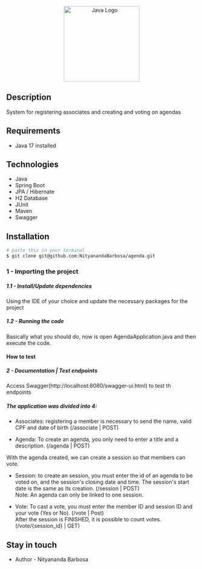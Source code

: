 <p align="center">
  <a href="https://github.com/NityanandaBarbosa/agenda" target="blank"><img src="https://seeklogo.com/images/S/spring-logo-9A2BC78AAF-seeklogo.com.png" width="200" alt="Java Logo" /></a>
</p>

## Description

System for registering associates and creating and voting on agendas

## Requirements
- Java 17 installed

## Technologies
- Java
- Spring Boot
- JPA / Hibernate
- H2 Database
- JUnit
- Maven
- Swagger

## Installation

```bash
# paste this in your terminal
$ git clone git@github.com:NityanandaBarbosa/agenda.git
```


### 1 - Importing the project
##### 1.1 - Install/Update dependencies
Using the IDE of your choice and update the necessary packages for the project
##### 1.2 - Running the code
Basically what you should do, now is open AgendaApplication.java and  then execute the code.

#### How to test
##### 2 - Documentation | Test endpoints
Access Swagger(http://localhost:8080/swagger-ui.html) to test th endpoints
##### The application was divided into 4:
- Associates: registering a member is necessary to send the name, valid CPF and date of birth (/associate | POST)

- Agenda: To create an agenda, you only need to enter a title and a description. (/agenda | POST)<br />

With the agenda created, we can create a session so that members can vote.

- Session: to create an session, you must enter the id of an agenda to be voted on, and the session's closing date and time. The session's start date is the same as its creation. (/session | POST)<br />
Note: An agenda can only be linked to one session.

- Vote: To cast a vote, you must enter the member ID and session ID and your vote (Yes or No). (/vote | Post)<br />
After the session is FINISHED, it is possible to count votes. (/vote/{session_id} | GET)

## Stay in touch

- Author - Nityananda Barbosa
